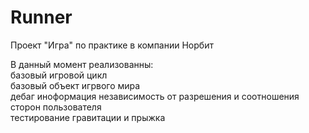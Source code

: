 # Runner
Проект "Игра" по практике в компании Норбит

В данный момент реализованны:     
базовый игровой цикл    
базовый объект игрвого мира      
дебаг иноформация
независимость от разрешения и соотношения сторон пользователя   
тестирование гравитации и прыжка
